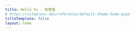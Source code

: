 ```yaml
---
title: Hello Yu - 哈喽鱼
# https://vitepress.dev/reference/default-theme-home-page
titleTemplate: false
layout: home
---
```


<HYHome />
